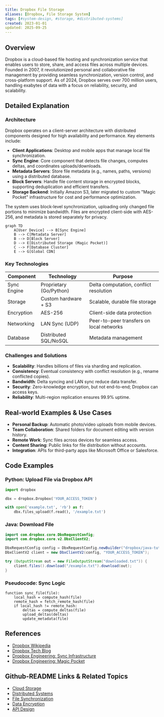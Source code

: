 ```yaml
---
title: Dropbox File Storage
aliases: [Dropbox, File Storage System]
tags: [#system-design, #storage, #distributed-systems]
created: 2023-01-01
updated: 2025-09-25
---
```


## Overview

Dropbox is a cloud-based file hosting and synchronization service that enables users to store, share, and access files across multiple devices. Founded in 2007, it revolutionized personal and collaborative file management by providing seamless synchronization, version control, and cross-platform support. As of 2024, Dropbox serves over 700 million users, handling exabytes of data with a focus on reliability, security, and scalability.

## Detailed Explanation

### Architecture

Dropbox operates on a client-server architecture with distributed components designed for high availability and performance. Key elements include:

- **Client Applications**: Desktop and mobile apps that manage local file synchronization.
- **Sync Engine**: Core component that detects file changes, computes deltas, and coordinates uploads/downloads.
- **Metadata Servers**: Store file metadata (e.g., names, paths, versions) using a distributed database.
- **Block Servers**: Handle file content storage in encrypted blocks, supporting deduplication and efficient transfers.
- **Storage Backend**: Initially Amazon S3, later migrated to custom "Magic Pocket" infrastructure for cost and performance optimization.

The system uses block-level synchronization, uploading only changed file portions to minimize bandwidth. Files are encrypted client-side with AES-256, and metadata is stored separately for privacy.

```mermaid
graph TD
    A[User Device] --> B[Sync Engine]
    B --> C[Metadata Server]
    B --> D[Block Server]
    D --> E[Distributed Storage (Magic Pocket)]
    C --> F[Database Cluster]
    E --> G[Global CDN]
```

### Key Technologies

| Component | Technology | Purpose |
|-----------|------------|---------|
| Sync Engine | Proprietary (Go/Python) | Delta computation, conflict resolution |
| Storage | Custom hardware + S3 | Scalable, durable file storage |
| Encryption | AES-256 | Client-side data protection |
| Networking | LAN Sync (UDP) | Peer-to-peer transfers on local networks |
| Database | Distributed SQL/NoSQL | Metadata management |

### Challenges and Solutions

- **Scalability**: Handles billions of files via sharding and replication.
- **Consistency**: Eventual consistency with conflict resolution (e.g., rename conflicted copies).
- **Bandwidth**: Delta syncing and LAN sync reduce data transfer.
- **Security**: Zero-knowledge encryption, but not end-to-end; Dropbox can access keys.
- **Reliability**: Multi-region replication ensures 99.9% uptime.

## Real-world Examples & Use Cases

- **Personal Backup**: Automatic photo/video uploads from mobile devices.
- **Team Collaboration**: Shared folders for document editing with version history.
- **Remote Work**: Sync files across devices for seamless access.
- **Content Sharing**: Public links for file distribution without accounts.
- **Integration**: APIs for third-party apps like Microsoft Office or Salesforce.

## Code Examples

### Python: Upload File via Dropbox API

```python
import dropbox

dbx = dropbox.Dropbox('YOUR_ACCESS_TOKEN')

with open('example.txt', 'rb') as f:
    dbx.files_upload(f.read(), '/example.txt')
```

### Java: Download File

```java
import com.dropbox.core.DbxRequestConfig;
import com.dropbox.core.v2.DbxClientV2;

DbxRequestConfig config = DbxRequestConfig.newBuilder("dropbox/java-tutorial").build();
DbxClientV2 client = new DbxClientV2(config, "YOUR_ACCESS_TOKEN");

try (OutputStream out = new FileOutputStream("downloaded.txt")) {
    client.files().download("/example.txt").download(out);
}
```

### Pseudocode: Sync Logic

```
function sync_file(file):
    local_hash = compute_hash(file)
    remote_hash = fetch_remote_hash(file)
    if local_hash != remote_hash:
        deltas = compute_deltas(file)
        upload_deltas(deltas)
        update_metadata(file)
```

## References

- [Dropbox Wikipedia](https://en.wikipedia.org/wiki/Dropbox)
- [Dropbox Tech Blog](https://dropbox.tech/)
- [Dropbox Engineering: Sync Infrastructure](https://dropbox.tech/infrastructure/the-technology-behind-dropbox-s-new-sync-infrastructure)
- [Dropbox Engineering: Magic Pocket](https://dropbox.tech/infrastructure/dropbox-s-new-sync-engine)

## Github-README Links & Related Topics

- [Cloud Storage](../cloud-storage/)
- [Distributed Systems](../distributed-systems/)
- [File Synchronization](../file-synchronization/)
- [Data Encryption](../data-encryption/)
- [API Design](../api-design/)
